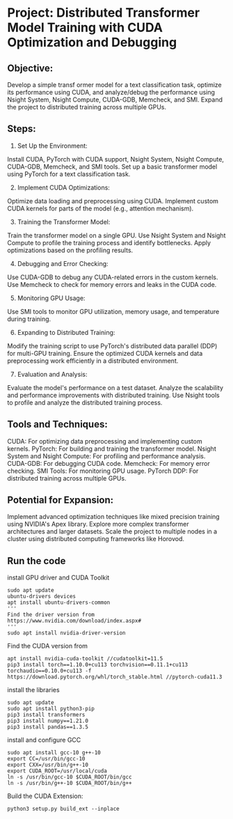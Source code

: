 # Project: Distributed Transformer Model Training with CUDA Optimization and Debugging
## Objective:	       
Develop a simple transf	ormer model for a text classification task, optimize its performance using CUDA, and analyze/debug the performance using Nsight System, Nsight Compute, CUDA-GDB, Memcheck, and SMI. Expand the project to distributed training across multiple GPUs.

## Steps:
1. Set Up the Environment:

Install CUDA, PyTorch with CUDA support, Nsight System, Nsight Compute, CUDA-GDB, Memcheck, and SMI tools.
Set up a basic transformer model using PyTorch for a text classification task.

2. Implement CUDA Optimizations:

Optimize data loading and preprocessing using CUDA.
Implement custom CUDA kernels for parts of the model (e.g., attention mechanism).

3. Training the Transformer Model:

Train the transformer model on a single GPU.
Use Nsight System and Nsight Compute to profile the training process and identify bottlenecks.
Apply optimizations based on the profiling results.

4. Debugging and Error Checking:

Use CUDA-GDB to debug any CUDA-related errors in the custom kernels.
Use Memcheck to check for memory errors and leaks in the CUDA code.

5. Monitoring GPU Usage:

Use SMI tools to monitor GPU utilization, memory usage, and temperature during training.

6. Expanding to Distributed Training:

Modify the training script to use PyTorch's distributed data parallel (DDP) for multi-GPU training.
Ensure the optimized CUDA kernels and data preprocessing work efficiently in a distributed environment.

7. Evaluation and Analysis:

Evaluate the model's performance on a test dataset.
Analyze the scalability and performance improvements with distributed training.
Use Nsight tools to profile and analyze the distributed training process.

## Tools and Techniques:
CUDA: For optimizing data preprocessing and implementing custom kernels.
PyTorch: For building and training the transformer model.
Nsight System and Nsight Compute: For profiling and performance analysis.
CUDA-GDB: For debugging CUDA code.
Memcheck: For memory error checking.
SMI Tools: For monitoring GPU usage.
PyTorch DDP: For distributed training across multiple GPUs.
## Potential for Expansion:
Implement advanced optimization techniques like mixed precision training using NVIDIA's Apex library.
Explore more complex transformer architectures and larger datasets.
Scale the project to multiple nodes in a cluster using distributed computing frameworks like Horovod.

## Run the code
install GPU driver and CUDA Toolkit
```
sudo apt update
ubuntu-drivers devices
apt install ubuntu-drivers-common
'''
Find the driver version from https://www.nvidia.com/download/index.aspx#
'''
sudo apt install nvidia-driver-version
```
Find the CUDA version from 
```
apt install nvidia-cuda-toolkit //cudatoolkit=11.5
pip3 install torch==1.10.0+cu113 torchvision==0.11.1+cu113 torchaudio==0.10.0+cu113 -f https://download.pytorch.org/whl/torch_stable.html //pytorch-cuda11.3
```
install the libraries
```
sudo apt update
sudo apt install python3-pip
pip3 install transformers
pip3 install numpy==1.21.0
pip3 install pandas==1.3.5
```
install and configure  GCC
```
sudo apt install gcc-10 g++-10
export CC=/usr/bin/gcc-10
export CXX=/usr/bin/g++-10
export CUDA_ROOT=/usr/local/cuda
ln -s /usr/bin/gcc-10 $CUDA_ROOT/bin/gcc
ln -s /usr/bin/g++-10 $CUDA_ROOT/bin/g++
```
Build the CUDA Extension:
```
python3 setup.py build_ext --inplace
```
